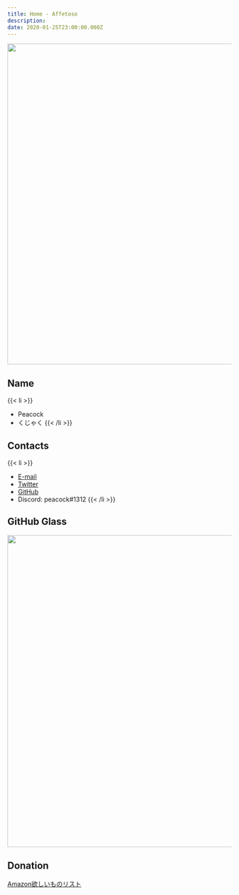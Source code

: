 ```yaml
---
title: Home - Affetoso
description: 
date: 2020-01-25T23:00:00.000Z
---
```



<!-- ![Image from Gyazo](https://i.gyazo.com/1581e5efed9dd838385b37a05c0503fd.jpg) -->
<img src="https://i.gyazo.com/1581e5efed9dd838385b37a05c0503fd.jpg" width="720">

## Name

{{< li >}}
- Peacock
- くじゃく
{{< /li >}}

## Contacts

{{< li >}}
- [E-mail](peacock0803sz@gmail.com)
- [Twitter](https://twitter.com/peacock0803sz)
- [GitHub](https://github.com/peacock0803sz/)
- Discord: peacock#1312
{{< /li >}}

## GitHub Glass

<img src="https://grass-graph.moshimo.works/images/peacock0803sz.png" width="700">

## Donation

[Amazon欲しいものリスト](http://amzn.asia/0jq6XgS)